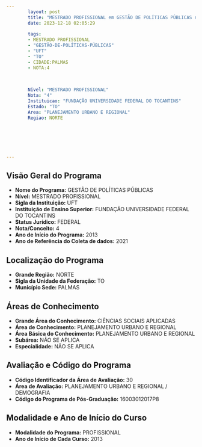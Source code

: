 ```yaml
---
        layout: post
        title: "MESTRADO PROFISSIONAL em GESTÃO DE POLÍTICAS PÚBLICAS na UFT  "
        date: 2023-12-18 02:05:29
     
        tags:
        - MESTRADO PROFISSIONAL
        - "GESTÃO-DE-POLÍTICAS-PÚBLICAS"
        - "UFT"
        - "TO"
        - CIDADE:PALMAS
        - NOTA:4
        
       

        Nivel: "MESTRADO PROFISSIONAL"
        Nota: "4"
        Instituicao: "FUNDAÇÃO UNIVERSIDADE FEDERAL DO TOCANTINS"
        Estado: "TO"
        Area: "PLANEJAMENTO URBANO E REGIONAL"
        Regiao: NORTE
        
        
        
        
        
        
---
```

## Visão Geral do Programa
- **Nome do Programa:** GESTÃO DE POLÍTICAS PÚBLICAS
- **Nível:** MESTRADO PROFISSIONAL
- **Sigla da Instituição:** UFT
- **Instituição de Ensino Superior:** FUNDAÇÃO UNIVERSIDADE FEDERAL DO TOCANTINS
- **Status Jurídico:** FEDERAL
- **Nota/Conceito:** 4
- **Ano de Início do Programa:** 2013
- **Ano de Referência do Coleta de dados:** 2021

## Localização do Programa
- **Grande Região:** NORTE
- **Sigla da Unidade da Federação:** TO
- **Município Sede:** PALMAS

## Áreas de Conhecimento
- **Grande Área do Conhecimento:** CIÊNCIAS SOCIAIS APLICADAS
- **Área de Conhecimento:** PLANEJAMENTO URBANO E REGIONAL
- **Área Básica do Conhecimento:** PLANEJAMENTO URBANO E REGIONAL
- **Subárea:** NÃO SE APLICA
- **Especialidade:** NÃO SE APLICA

## Avaliação e Código do Programa
- **Código Identificador da Área de Avaliação:** 30
- **Área de Avaliação:** PLANEJAMENTO URBANO E REGIONAL / DEMOGRAFIA
- **Código do Programa de Pós-Graduação:** 16003012017P8


## Modalidade e Ano de Início do Curso
- **Modalidade do Programa:** PROFISSIONAL
- **Ano de Início de Cada Curso:** 2013
